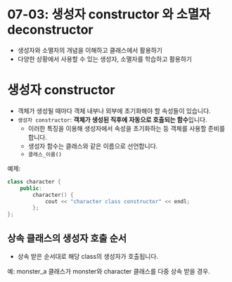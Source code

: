 # 07-03: 생성자 constructor 와 소멸자 deconstructor
- 생성자와 소멸자의 개념을 이해하고 클래스에서 활용하기
- 다양한 상황에서 사용할 수 있는 생성자, 소멸자를 학습하고 활용하기

# 생성자 constructor
- 객체가 생성될 때마다 객체 내부나 외부에 초기화해야 할 속성들이 있습니다.
- `생성자 constructor`: **객체가 생성된 직후에 자동으로 호출되는 함수**입니다. 
  - 이러한 특징을 이용해 생성자에서 속성을 초기화하는 등 객체를 사용할 준비를 합니다.
  - 생성자 함수는 클래스와 같은 이름으로 선언합니다.
  - `클래스_이름()`

예제:
```cpp
class character {
    public: 
        character() {
            cout << "character class constructor" << endl;        
        };
}; 
```

## 상속 클래스의 생성자 호출 순서
- 상속 받은 순서대로 해당 class의 생성자가 호출됩니다.

예: monster_a 클래스가 monster와 character 클래스를 다중 상속 받을 경우.
